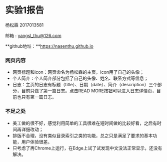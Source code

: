 # 实验1报告

杨松霖 2017013581

邮箱 : yangsl_thu@126.com

**github地址：**https://nasenthu.github.io

### 网页内容

- 网页标题和icon：网页命名为杨松霖的主页，icon用了自己的头像；
- 个人简介：个人简介部分包括了自己的头像、姓名、联系方式等信息；
- 日志：主页的日志有标题（title）、日期（date）、简介（description）三个部分，目前只做了第一篇日志。点击READ MORE按钮可以进入日志详情页，目前也只有第一篇日志。

### 不足之处

- 美工做的很不好，感觉利用简单的工具很难在短时间做的比较好看，之后有时间再详细改动；
- 排版不合理，没有类似目录索引之类的功能，总之只是满足了要求的基本功能，用户体验很差。
- 只考虑了再Chrome上运行，在Edge上试了试发现中文没法正常显示，还没有解决。